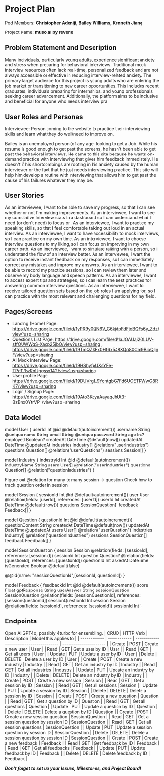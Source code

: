 # Project Plan

Pod Members: **Christopher Adeniji, Bailey Williams, Kenneth Jiang** 

Project Name: **muso.ai by reverie**

## Problem Statement and Description

Many individuals, particularly young adults, experience significant anxiety and stress when preparing for behavioral interviews. Traditional mock interview resources often lack real-time, personalized feedback and are not always accessible or effective in reducing interview-related anxiety. The primary target audience for this project is young adults who are entering the job market or transitioning to new career opportunities. This includes recent graduates, individuals preparing for internships, and young professionals seeking career advancement. Additionally, the platform aims to be inclusive and beneficial for anyone who needs interview pra

## User Roles and Personas

Interviewee: Person coming to the website to practice their interviewing skills and learn what they do well/need to improve on.

Bailey is an unemployed person (of any age) looking to get a Job. While his resume is good enough to get past the screens, he hasn't been able to get past the behavioral interviews. He came to this site because he wants on-demand practice with interviewing that gives him feedback immediately. He doesn't if his shortcombings are rooting in his anxiety caused by the human interviewer or the fact that he just needs interviewing practice. This site will help him develop a routine with interviewing that allows him to get past the cause of his failures whatever they may be.

## User Stories

As an interviewee, I want to be able to save my progress, so that I can see whether or not I'm making improvements.
As an interviewee, I want to see my cumulative interview stats in a dashboard so I can understand what I need (or don't need) to focus on.
As an interviewee, I want to practice my speaking skills, so that I feel comfortable talking out loud in an actual interview.
As an interviewee, I want to have accessibility to mock interviews, so I can practice on my own time.
As an interviewee, I want to choose interview questions to my liking, so I can focus on improving in my own career path.
As an interviewee, I want to simulate talking with a person, so I understand the flow of an interview better.
As an interviewee, I want the option to receive instant feedback on my responses, so I can immediately correct any mistakes and improve my answers.
As an interviewee, I want to be able to record my practice sessions, so I can review them later and observe my body language and speech patterns.
As an interviewee, I want to access expert tips and strategies, so I can learn the best practices for answering common interview questions.
As an interviewee, I want to receive tailored question sets based on the job roles I am applying for, so I can practice with the most relevant and challenging questions for my field.

## Pages/Screens

* Landing (Home) Page: https://drive.google.com/file/d/1yPR9y0QN6V_G6kjdpFdFjoBQFs6y_Zdz/view?usp=sharing 
* Questions List Page: https://drive.google.com/file/d/1aJOAUaj2OLUV-sffOUWWqS-Xaop25jbO/view?usp=sharing , https://drive.google.com/file/d/19TmQZSFx0Hf6x548XQq80Cm9BioQljnF/view?usp=sharing
* AI Mock Interview Page: https://drive.google.com/file/d/19HShyfpUXsYFe-TPe113wRnUpgssx142/view?usp=sharing
* User profile Page: https://drive.google.com/file/d/19DUVrg1_9YcntgbG7Fd6UOETRWwG8RK7/view?usp=sharing
* Login / Signup Page: https://drive.google.com/file/d/19Ato3KcyaAayaqJhUt3-BzBno0YtrVP_/view?usp=sharing

## Data Model

model User {
 userId  Int    @id @default(autoincrement())
 username String  @unique
 name   String
 email   String  @unique
 password String
 age    Int?
 employed Boolean?
 createdAt DateTime @default(now())
 updatedAt DateTime @updatedAt
 industries Industry[] @relation("userIndustries")
 questions Question[] @relation("userQuestions")
 sessions  Session[]
}

model Industry {
 industryId  Int    @id @default(autoincrement())
 industryName String
 users    User[] @relation("userIndustries")
 questions  Question[] @relation("questionIndustries")
}

Figure out @relation for many to many session -> question
Check how to track question order in session

model Session {
  sessionId Int       @id @default(autoincrement())
  user      User      @relation(fields: [userId], references: [userId])
  userId    Int
  createdAt DateTime  @default(now())
  questions SessionQuestion[]
  feedback  Feedback[]
}

model Question {
  questionId      Int       @id @default(autoincrement())
  questionContent String
  createdAt       DateTime  @default(now())
  updatedAt       DateTime  @updatedAt
  users           User[] @relation("userQuestion")
  industries      Industry[] @relation("questionIndustries")
  sessions        SessionQuestion[]
  feedback        Feedback[]
}

model SessionQuestion {
  session    Session  @relation(fields: [sessionId], references: [sessionId])
  sessionId  Int
  question   Question? @relation(fields: [questionId], references: [questionId])
  questionId Int
  askedAt  DateTime
  isGenerated Boolean @default(false)

  @@id(name: "sessionQuestionId",[sessionId, questionId])
}

model Feedback {
 feedbackId Int   @id @default(autoincrement())
 score    Float
 gptResponse String
 userAnswer String
 sessionQuestion  SessionQuestion @relation(fields: [sessionQuestionId], references: [sessionQuestionId])
 sessionQuestionId Int
 session   Session @relation(fields: [sessionId], references: [sessionId])
 sessionId  Int
}

## Endpoints

Open AI GPT4o, possibly 4turbo for ensembling.
| CRUD         | HTTP Verb    | Description                             | Model this applies to  |
| ------------ | ------------ | --------------------------------------- | ---------------------- |
| Create       | POST         | Create a new user                       | User                   |
| Read         | GET          | Get a user by ID                        | User                   |
| Read         | GET          | Get all users                           | User                   |
| Update       | PUT          | Update a user by ID                     | User                   |
| Delete       | DELETE       | Delete a user by ID                     | User                   |
| Create       | POST         | Create a new industry                   | Industry               |
| Read         | GET          | Get an industry by ID                   | Industry               |
| Read         | GET          | Get all industries                      | Industry               |
| Update       | PUT          | Update an industry by ID                | Industry               |
| Delete       | DELETE       | Delete an industry by ID                | Industry               |
| Create       | POST         | Create a new session                    | Session                |
| Read         | GET          | Get a session by ID                     | Session                |
| Read         | GET          | Get all sessions                        | Session                |
| Update       | PUT          | Update a session by ID                  | Session                |
| Delete       | DELETE       | Delete a session by ID                  | Session                |
| Create       | POST         | Create a new question                   | Question               |
| Read         | GET          | Get a question by ID                    | Question               |
| Read         | GET          | Get all questions                       | Question               |
| Update       | PUT          | Update a question by ID                 | Question               |
| Delete       | DELETE       | Delete a question by ID                 | Question               |
| Create       | POST         | Create a new session question           | SessionQuestion        |
| Read         | GET          | Get a session question by session ID    | SessionQuestion        |
| Read         | GET          | Get all session questions               | SessionQuestion        |
| Update       | PUT          | Update a session question by session ID | SessionQuestion        |
| Delete       | DELETE       | Delete a session question by session ID | SessionQuestion        |
| Create       | POST         | Create a new feedback                   | Feedback               |
| Read         | GET          | Get feedback by ID                      | Feedback               |
| Read         | GET          | Get all feedbacks                       | Feedback               |
| Update       | PUT          | Update feedback by ID                   | Feedback               |
| Delete       | DELETE       | Delete feedback by ID                   | Feedback               |


***Don't forget to set up your Issues, Milestones, and Project Board!***

